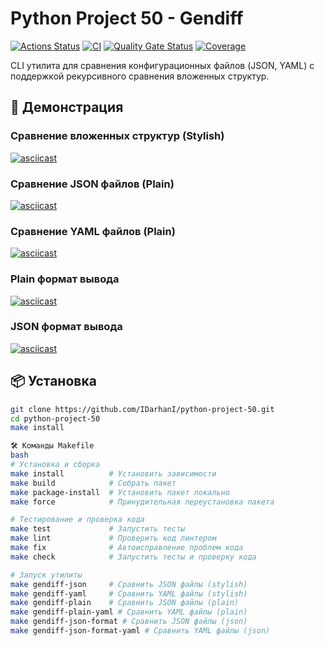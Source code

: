 # Python Project 50 - Gendiff

[![Actions Status](https://github.com/IDarhanI/python-project-50/actions/workflows/hexlet-check.yml/badge.svg)](https://github.com/IDarhanI/python-project-50/actions)
[![CI](https://github.com/IDarhanI/python-project-50/actions/workflows/pyci.yml/badge.svg)](https://github.com/IDarhanI/python-project-50/actions/workflows/pyci.yml)
[![Quality Gate Status](https://sonarcloud.io/api/project_badges/measure?project=IDarhanI_python-project-50&metric=alert_status)](https://sonarcloud.io/summary/new_code?id=IDarhanI_python-project-50)
[![Coverage](https://sonarcloud.io/api/project_badges/measure?project=IDarhanI_python-project-50&metric=coverage)](https://sonarcloud.io/summary/new_code?id=IDarhanI_python-project-50)

CLI утилита для сравнения конфигурационных файлов (JSON, YAML) с поддержкой рекурсивного сравнения вложенных структур.

## 🎥 Демонстрация

### Сравнение вложенных структур (Stylish)
[![asciicast](https://asciinema.org/a/8MR7Wltk6XAQ05kBecxSxBKN4.svg)](https://asciinema.org/a/8MR7Wltk6XAQ05kBecxSxBKN4)

### Сравнение JSON файлов (Plain)
[![asciicast](https://asciinema.org/a/sqyC7z6Tzjn3ckX1NR3PmOrRz.svg)](https://asciinema.org/a/sqyC7z6Tzjn3ckX1NR3PmOrRz)

### Сравнение YAML файлов (Plain)
[![asciicast](https://asciinema.org/a/TKc7yZcKR895c2oicRVU4an0Z.svg)](https://asciinema.org/a/TKc7yZcKR895c2oicRVU4an0Z)

### Plain формат вывода
[![asciicast](https://asciinema.org/a/Rb7rqjufA2eTXH1pj5dLjGkry.svg)](https://asciinema.org/a/Rb7rqjufA2eTXH1pj5dLjGkry)

### JSON формат вывода
[![asciicast](https://asciinema.org/a/hUnN0RozzMrDr2IqMttR3YoUD.svg)](https://asciinema.org/a/hUnN0RozzMrDr2IqMttR3YoUD)

## 📦 Установка

```bash
git clone https://github.com/IDarhanI/python-project-50.git
cd python-project-50
make install

🛠 Команды Makefile
bash
# Установка и сборка
make install          # Установить зависимости
make build            # Собрать пакет
make package-install  # Установить пакет локально
make force            # Принудительная переустановка пакета

# Тестирование и проверка кода
make test             # Запустить тесты
make lint             # Проверить код линтером
make fix              # Автоисправление проблем кода
make check            # Запустить тесты и проверку кода

# Запуск утилиты
make gendiff-json     # Сравнить JSON файлы (stylish)
make gendiff-yaml     # Сравнить YAML файлы (stylish)
make gendiff-plain    # Сравнить JSON файлы (plain)
make gendiff-plain-yaml # Сравнить YAML файлы (plain)
make gendiff-json-format # Сравнить JSON файлы (json)
make gendiff-json-format-yaml # Сравнить YAML файлы (json)